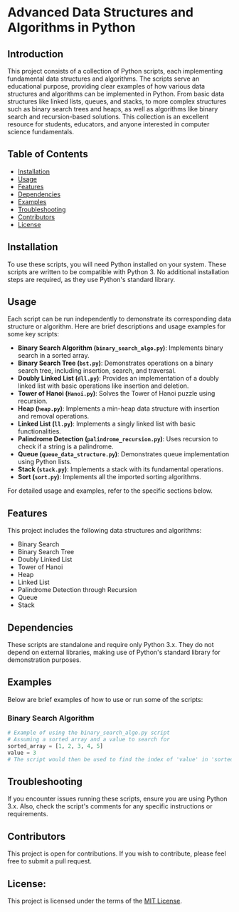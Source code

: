 # Advanced Data Structures and Algorithms in Python

## Introduction
This project consists of a collection of Python scripts, each implementing fundamental data structures and algorithms. The scripts serve an educational purpose, providing clear examples of how various data structures and algorithms can be implemented in Python. From basic data structures like linked lists, queues, and stacks, to more complex structures such as binary search trees and heaps, as well as algorithms like binary search and recursion-based solutions. This collection is an excellent resource for students, educators, and anyone interested in computer science fundamentals.

## Table of Contents
- [Installation](#installation)
- [Usage](#usage)
- [Features](#features)
- [Dependencies](#dependencies)
- [Examples](#examples)
- [Troubleshooting](#troubleshooting)
- [Contributors](#contributors)
- [License](#license)

## Installation
To use these scripts, you will need Python installed on your system. These scripts are written to be compatible with Python 3. No additional installation steps are required, as they use Python's standard library.

## Usage
Each script can be run independently to demonstrate its corresponding data structure or algorithm. Here are brief descriptions and usage examples for some key scripts:

- **Binary Search Algorithm (`binary_search_algo.py`)**: Implements binary search in a sorted array.
- **Binary Search Tree (`bst.py`)**: Demonstrates operations on a binary search tree, including insertion, search, and traversal.
- **Doubly Linked List (`dll.py`)**: Provides an implementation of a doubly linked list with basic operations like insertion and deletion.
- **Tower of Hanoi (`Hanoi.py`)**: Solves the Tower of Hanoi puzzle using recursion.
- **Heap (`heap.py`)**: Implements a min-heap data structure with insertion and removal operations.
- **Linked List (`ll.py`)**: Implements a singly linked list with basic functionalities.
- **Palindrome Detection (`palindrome_recursion.py`)**: Uses recursion to check if a string is a palindrome.
- **Queue (`queue_data_structure.py`)**: Demonstrates queue implementation using Python lists.
- **Stack (`stack.py`)**: Implements a stack with its fundamental operations.
- **Sort (`sort.py`)**: Implements all the imported sorting algorithms.

For detailed usage and examples, refer to the specific sections below.

## Features
This project includes the following data structures and algorithms:
- Binary Search
- Binary Search Tree
- Doubly Linked List
- Tower of Hanoi
- Heap
- Linked List
- Palindrome Detection through Recursion
- Queue
- Stack

## Dependencies
These scripts are standalone and require only Python 3.x. They do not depend on external libraries, making use of Python's standard library for demonstration purposes.

## Examples
Below are brief examples of how to use or run some of the scripts:

### Binary Search Algorithm
```python
# Example of using the binary_search_algo.py script
# Assuming a sorted array and a value to search for
sorted_array = [1, 2, 3, 4, 5]
value = 3
# The script would then be used to find the index of 'value' in 'sorted_array'
````
## Troubleshooting
If you encounter issues running these scripts, ensure you are using Python 3.x. Also, check the script's comments for any specific instructions or requirements.

## Contributors
This project is open for contributions. If you wish to contribute, please feel free to submit a pull request.

## License:
This project is licensed under the terms of the [MIT License](LICENSE).